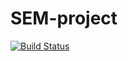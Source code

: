 # SEM-project
[![Build Status](https://travis-ci.com/scan-lan/SEM-project.svg?token=xXjrgAp1mtUPzsrNfH8z&branch=main)](https://travis-ci.com/scan-lan/SEM-project)